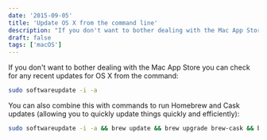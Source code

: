 ```yaml
---
date: '2015-09-05'
title: 'Update OS X from the command line'
description: "If you don't want to bother dealing with the Mac App Store you can check for any recent updates for OS X from the command."
draft: false
tags: ['macOS']
---
```


If you don't want to bother dealing with the Mac App Store you can check for any recent updates for OS X from the command:

```bash
sudo softwareupdate -i -a
```

<!-- excerpt -->

You can also combine this with commands to run Homebrew and Cask updates (allowing you to quickly update things quickly and efficiently):

```bash
sudo softwareupdate -i -a && brew update && brew upgrade brew-cask && brew cleanup && brew cask cleanup
```
